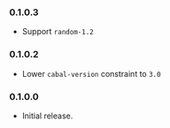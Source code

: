 ### 0.1.0.3

- Support `random-1.2`

### 0.1.0.2

- Lower `cabal-version` constraint to `3.0`

### 0.1.0.0

- Initial release.
